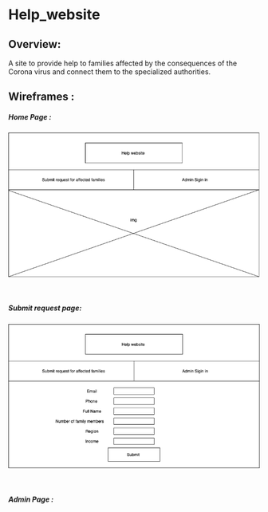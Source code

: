 # Help_website

## Overview:

A site to provide help to families affected by the consequences of the Corona virus and connect them to the specialized authorities.

## Wireframes :

##### Home Page :

![home_page](imgs/home_page.png)

<br>

##### Submit request page:
![home_page](imgs/submit_requist_page.png)

<br>

##### Admin Page :

